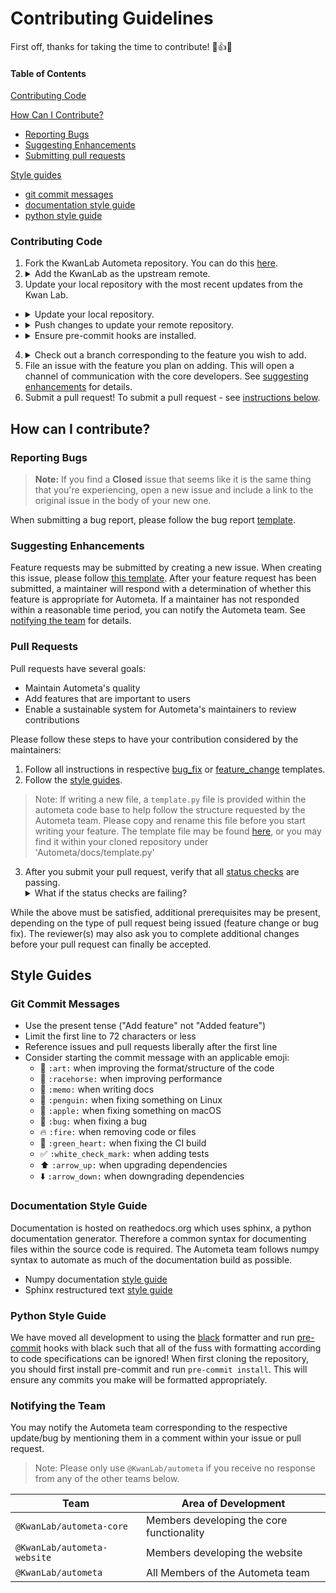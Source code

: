 Contributing Guidelines
=======================

First off, thanks for taking the time to contribute! :clap::+1::tada:

#### Table of Contents

[Contributing Code](#contributing-code)

[How Can I Contribute?](#how-can-i-contribute)

* [Reporting Bugs](#reporting-bugs)
* [Suggesting Enhancements](#suggesting-enhancements)
* [Submitting pull requests](#pull-requests)

[Style guides](#style-guides)

* [git commit messages](#git-commit-messages)
* [documentation style guide](#documentation-style-guide)
* [python style guide](#python-style-guide)

### Contributing Code

1. Fork the KwanLab Autometa repository. You can do this [here](https://github.com/KwanLab/Autometa).
2. <details><summary>Add the KwanLab as the upstream remote.</summary><code>
    git remote add upstream https://github.com/KwanLab/Autometa.git</code></details>
3. Update your local repository with the most recent updates from the Kwan Lab.
  - <details><summary>Update your local repository.</summary><code>git pull upstream master</code></details>
  - <details><summary>Push changes to update your remote repository.</summary><code>git push origin master</code></details>
  - <details><summary>Ensure pre-commit hooks are installed.</summary><code>conda install pre-commit -y; pre-commit install</code></details>
4. <details><summary>Check out a branch corresponding to the feature you wish to add.</summary><code>git checkout -b your-new-feature master</code></details>
5. File an issue with the feature you plan on adding. This will open a channel of
communication with the core developers. See [suggesting enhancements](#suggesting-enhancements) for details.
6. Submit a pull request! To submit a pull request - see [instructions below](#pull-requests).


## How can I contribute?

### Reporting Bugs

> **Note:** If you find a **Closed** issue that seems like it is the same thing
that you're experiencing, open a new issue and include a link to the original
issue in the body of your new one.

When submitting a bug report, please follow the bug report [template](https://github.com/KwanLab/Autometa/blob/master/.github/ISSUE_TEMPLATE/bug_report.md).


### Suggesting Enhancements

Feature requests may be submitted by creating a new issue. When creating this issue, please follow [this template](https://github.com/KwanLab/Autometa/blob/master/.github/ISSUE_TEMPLATE/feature_request.md). After your feature request has been submitted, a maintainer will respond with a determination of whether this feature is appropriate for Autometa. If a maintainer has not responded within a reasonable time period, you can notify the Autometa team. See [notifying the team](#notifying-the-team) for details.

### Pull Requests

Pull requests have several goals:

- Maintain Autometa's quality
- Add features that are important to users
- Enable a sustainable system for Autometa's maintainers to review contributions

Please follow these steps to have your contribution considered by the maintainers:

1. Follow all instructions in respective [bug_fix](https://github.com/KwanLab/Autometa/blob/master/.github/PULL_REQUEST_TEMPLATE/bug_fix.md) or [feature_change](https://github.com/KwanLab/Autometa/blob/master/.github/PULL_REQUEST_TEMPLATE/feature_change.md) templates.
2. Follow the [style guides](#style-guides).
>Note: If writing a new file, a `template.py` file is provided within the autometa code base to help follow the structure requested by the Autometa team.
Please copy and rename this file before you start writing your feature.
The template file may be found [here](https://github.com/KwanLab/Autometa/blob/dev/docs/template.py), or you may find it within your cloned repository under 'Autometa/docs/template.py'

3. After you submit your pull request, verify that all [status checks](https://help.github.com/articles/about-status-checks/) are passing. <details><summary>What if the status checks are failing?</summary>If a status check is failing, and you believe that the failure is unrelated to your change, please leave a comment on the pull request explaining why you believe the failure is unrelated. A maintainer will re-run the status check for you. If we conclude that the failure was a false positive, then we will open an issue to track that problem with our status check suite.</details>

While the above must be satisfied, additional prerequisites may be present, depending on the type of pull request being issued (feature change or bug fix). The reviewer(s) may also ask you to complete additional changes before your pull request can finally be accepted.

## Style Guides

### Git Commit Messages

* Use the present tense ("Add feature" not "Added feature")
* Limit the first line to 72 characters or less
* Reference issues and pull requests liberally after the first line
* Consider starting the commit message with an applicable emoji:
  * :art: `:art:` when improving the format/structure of the code
  * :racehorse: `:racehorse:` when improving performance
  * :memo: `:memo:` when writing docs
  * :penguin: `:penguin:` when fixing something on Linux
  * :apple: `:apple:` when fixing something on macOS
  * :bug: `:bug:` when fixing a bug
  * :fire: `:fire:` when removing code or files
  * :green_heart: `:green_heart:` when fixing the CI build
  * :white_check_mark: `:white_check_mark:` when adding tests
  * :arrow_up: `:arrow_up:` when upgrading dependencies
  * :arrow_down: `:arrow_down:` when downgrading dependencies

### Documentation Style Guide

Documentation is hosted on reathedocs.org which uses sphinx, a python documentation generator. Therefore a common syntax for
documenting files within the source code is required. The Autometa team follows numpy syntax to automate as much of the documentation build as possible.

* Numpy documentation [style guide](https://numpydoc.readthedocs.io/en/latest/format.html)
* Sphinx restructured text [style guide](http://www.sphinx-doc.org/en/master/usage/restructuredtext/basics.html#paragraphs)

### Python Style Guide

We have moved all development to using the [black](black.readthedocs.io) formatter and run
[pre-commit](https://pre-commit.com/) hooks with black such that all of the fuss with formatting according to code
specifications can be ignored! When first cloning the repository, you should first install
pre-commit and run `pre-commit install`. This will ensure any commits you make will be
formatted appropriately.

### Notifying the Team

You may notify the Autometa team corresponding to the respective update/bug by mentioning them in a comment within your issue or pull request.

>Note: Please only use <code>@KwanLab/autometa</code> if you receive no response from any of the other teams below.

| Team                                   | Area of Development                       |
| -------------------------------------- | ----------------------------------------- |
| <code>@KwanLab/autometa-core</code>    | Members developing the core functionality |
| <code>@KwanLab/autometa-website</code> | Members developing the website            |
| <code>@KwanLab/autometa</code>         | All Members of the Autometa team          |
